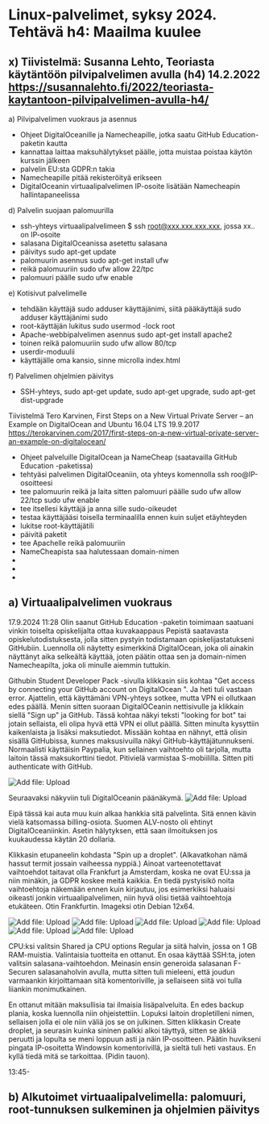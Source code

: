 # Linux-palvelimet, syksy 2024. Tehtävä h4: Maailma kuulee

## x) Tiivistelmä: Susanna Lehto, Teoriasta käytäntöön pilvipalvelimen avulla (h4) 14.2.2022 https://susannalehto.fi/2022/teoriasta-kaytantoon-pilvipalvelimen-avulla-h4/
a) Pilvipalvelimen vuokraus ja asennus
- Ohjeet DigitalOceanille ja Namecheapille, jotka saatu GitHub Education-paketin kautta
- kannattaa laittaa maksuhälytykset päälle, jotta muistaa poistaa käytön kurssin jälkeen
- palvelin EU:sta GDPR:n takia
- Namecheapille pitää rekisteröityä erikseen
- DigitalOceanin virtuaalipalvelimen IP-osoite lisätään Namecheapin hallintapaneelissa

d) Palvelin suojaan palomuurilla 
- ssh-yhteys virtuaalipalvelimeen $ ssh root@xxx.xxx.xxx.xxx, jossa xx.. on IP-osoite
- salasana DigitalOceanissa asetettu salasana
- päivitys sudo apt-get update
- palomuurin asennus sudo apt-get install ufw
- reikä palomuuriin sudo ufw allow 22/tpc
- palomuuri päälle sudo ufw enable

e) Kotisivut palvelimelle
- tehdään käyttäjä sudo adduser käyttäjänimi, siitä pääkäyttäjä sudo adduser käyttäjänimi sudo
- root-käyttäjän lukitus sudo usermod -lock root
- Apache-webbipalvelimen asennus sudo apt-get install apache2
- toinen reikä palomuuriin sudo ufw allow 80/tcp
- userdir-moduulii
- käyttäjälle oma kansio, sinne microlla index.html

f) Palvelimen ohjelmien päivitys
- SSH-yhteys, sudo apt-get update, sudo apt-get upgrade, sudo apt-get dist-upgrade


Tiivistelmä Tero Karvinen, First Steps on a New Virtual Private Server – an Example on DigitalOcean and Ubuntu 16.04 LTS 19.9.2017 https://terokarvinen.com/2017/first-steps-on-a-new-virtual-private-server-an-example-on-digitalocean/

- Ohjeet palveluille DigitalOcean ja NameCheap (saatavailla GitHub Education -paketissa)
- tehtyäsi palvelimen DigitalOceaniin, ota yhteys komennolla ssh roo@IP-osoitteesi
- tee palomuurin reikä ja laita sitten palomuuri päälle sudo ufw allow 22/tcp sudo ufw enable
- tee itsellesi käyttäjä ja anna sille sudo-oikeudet
- testaa käyttäjääsi toisella terminaalilla ennen kuin suljet etäyhteyden
- lukitse root-käyttäjätili
- päivitä paketit
- tee Apachelle reikä palomuuriin
- NameCheapista saa halutessaan domain-nimen
- 
- 
- 



## a) Virtuaalipalvelimen vuokraus

17.9.2024 11:28
Olin saanut GitHub Education -paketin toimimaan saatuani vinkin toiselta opiskelijalta ottaa kuvakaappaus Pepistä saatavasta opiskelutodistuksesta, jolla sitten pystyin todistamaan opiskelijastatukseni GitHubiin. Luennolla oli näytetty esimerkkinä DigitalOcean, joka oli ainakin näyttänyt aika selkeältä käyttää, joten päätin ottaa sen ja domain-nimen Namecheapilta, joka oli minulle aiemmin tuttukin. 

Githubin Student Developer Pack -sivulla klikkasin siis kohtaa "Get access by connecting your GitHub account on DigitalOcean ". Ja heti tuli vastaan error. Ajattelin, että käyttämäni VPN-yhteys sotkee, mutta VPN ei ollutkaan edes päällä. Menin sitten suoraan DigitalOCeanin nettisivulle ja klikkain siellä "Sign up" ja GitHub. Tässä kohtaa näkyi teksti "looking for bot" tai jotain sellaista, eli olipa hyvä että VPN ei ollut päällä. Sitten minulta kysyttiin kaikenlaista ja lisäksi maksutiedot. Missään kohtaa en nähnyt, että olisin sisällä GitHubissa, kunnes maksusivuilla näkyi GitHub-käyttäjätunnukseni. Normaalisti käyttäisin Paypalia, kun sellainen vaihtoehto oli tarjolla, mutta laitoin tässä maksukorttini tiedot. Pitivielä varmistaa S-mobiililla. Sitten piti authenticate with GitHub. 

 ![Add file: Upload](digitalocean200dollar.jpg)

 Seuraavaksi näkyviin tuli DigitalOceanin päänäkymä.
 ![Add file: Upload](digitalocean1paneeli.jpg)

 Eipä tässä kai auta muu kuin alkaa hankkia sitä palvelinta. Sitä ennen kävin vielä katsomassa billing-osiota. Suomen ALV-nosto oli ehtinyt DigitalOceaniinkin. Asetin hälytyksen, että saan ilmoituksen jos kuukaudessa käytän 20 dollaria.

 Klikkasin etupaneelin kohdasta "Spin up a droplet". (Alkavatkohan nämä hassut termit jossain vaiheessa nyppiä.) Ainoat varteenotettavat vaihtoehdot taitavat olla Frankfurt ja Amsterdam, koska ne ovat EU:ssa ja niin minäkin, ja GDPR koskee meitä kaikkia. En tiedä pystyisikö noita vaihtoehtoja näkemään ennen kuin kirjautuu, jos esimerkiksi haluaisi oikeasti jonkin virtuaalipalvelimen, niin hyvä olisi tietää vaihtoehtoja etukäteen. Otin Frankfurtin. Imageksi otin Debian 12x64.
 
![Add file: Upload](createdrop1crop.jpg)
![Add file: Upload](createdrop2crop.jpg)
![Add file: Upload](createdrop3.jpg)
![Add file: Upload](createdrop4.jpg)
![Add file: Upload](createdrop5.jpg)
![Add file: Upload](createdrop7.jpg)

 CPU:ksi valitsin Shared ja CPU options Regular ja siitä halvin, jossa on 1 GB RAM-muistia. Valintaisia tuotteita en ottanut. En osaa käyttää SSH:ta, joten valitsin salasana-vaihtoehdon. Meinasin ensin generoida salasanan F-Securen salasanaholvin avulla, mutta sitten tuli mieleeni, että joudun varmaankin kirjoittamaan sitä komentoriville, ja sellaiseen siitä voi tulla liiankin monimutkainen. 

 En ottanut mitään maksullisia tai ilmaisia lisäpalveluita. En edes backup plania, koska luennolla niin ohjeistettiin. Lopuksi laitoin dropletilleni nimen, sellaisen jolla ei ole niin väliä jos se on julkinen. Sitten klikkasin Create droplet, ja seurasin kuinka sininen palkki alkoi täyttyä, sitten se äkkiä peruutti ja lopulta se meni loppuun asti ja näin IP-osoitteen. Päätin huvikseni pingata IP-osoitetta Windowsin komentorivillä, ja sieltä tuli heti vastaus. En kyllä tiedä mitä se tarkoittaa. (Pidin tauon).

13:45-
## b) Alkutoimet virtuaalipalvelimella: palomuuri, root-tunnuksen sulkeminen ja ohjelmien päivitys





